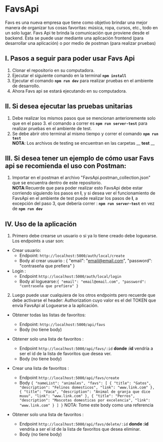 # FavsApi

Favs es una nueva empresa que tiene como objetivo brindar una mejor manera de organizar tus cosas favoritas: música, ropa, cursos, etc., todo en un solo lugar.
Favs Api te brinda la comunicación que proviene desde el backend. Esta se puede usar mediante una aplicación frontend (para desarrollar una aplicación) o por medio de postman (para realizar pruebas)
## I. Pasos a seguir para poder usar Favs Api
1. Clonar el repositorio en su computadora.
2. Ejecutar el siguiente comando en la terminal **```npm install```**
3. Ejecutar el comando **```npm run dev```** para realizar pruebas en el ambiente de desarrollo.
4. Ahora Favs api se estará ejecutando en su computadora.
## II. Si desea ejecutar las pruebas unitarias
1. Debe realizar los mismos pasos que se mencionan anterioremente solo que en el paso 3. el comando a correr es **```npm run server-test```** para realizar pruebas en el ambiente de test.
2. Se debe abrir otro terminal al mismo tiempo y correr el comando **```npm run test```**                                         
**NOTA**: Los archivos de testing se encuentran en las carpetas __ __test__ __
## III. Si desea tener un ejemplo de cómo usar Favs api se recomienda el uso con Postman:                    
1.  Importar en el postman el archivo "FavsApi.postman_collection.json" que se encuentra dentro de este repositorio.                                                 
**NOTA**:Recuerde que para poder realizar esto FavsApi debe estar corriendo siguiendo los pasos en **I**, y si desea ver el funcionamiento de FavsApi en el ambiente de test puede realizar los pasos de **I**, a excepción del paso 3, que debería correr : **```npm run server-test```** en vez de  **```npm run dev```**
## IV. Uso de la aplicación
1. Primero debe crearse un usuario o si ya lo tiene creado debe loguearse. Los endpoints a usar son:
* Crear usuario: 
  * Endpoint: ``` http://localhost:5000/auth/local/create ```
  * Body al crear usuario : {
    "email": "email@email.com",
    "password": "contraseña que prefiera"
}
* Login :
  * Endpoint ``` http://localhost:5000/auth/local/login ```
  * Body al loguearse:``` {
    "email": "email@email.com",
    "password": "contraseña que prefiera"
} ```
2. Luego puede usar cualquiera de los otros endpoints pero recuerde que debe activarse el header: Authorization cuyo valor es el del TOKEN que envía FavsApi al Loguearse a la aplicación. 
* Obtener todas las listas de favoritos: 
  * Endpoint: ``` http://localhost:5000/api/favs ```
  * Body (no tiene body)
* Obtener solo una lista de favoritos :
  * Endpoint ``` http://localhost:5000/api/favs/:id ``` **donde :id** vendría a ser el id de la lista de favoritos que desea ver.
  * Body (no tiene body)

* Crear una lista de favoritos :
  * Endpoint ``` http://localhost:5000/api/favs/create ``` 
  * Body ``` {
    "nameList": "animales",
    "favs": [
        {
            "title": "Gatos",
            "description": "Felinos domesticos",
            "link": "www.link.com"
        },
         {
            "title": "Vaca",
            "description": "Animal de granja que dice muuu",
            "link": "www.link.com"
        },
         {
            "title": "Perros",
            "description": "Mascotas domesticas por excelencia",
            "link": "www.link.com"
        }
    ]
} ``` NOTA: Tome este body como una referencia

* Obtener solo una lista de favoritos :
  * Endpoint ``` http://localhost:5000/api/favs/delete/:id ``` **donde :id** vendría a ser el id de la lista de favoritos que desea eliminar.
  * Body (no tiene body)

